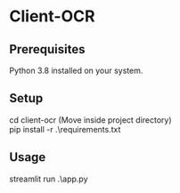 # Client-OCR

## Prerequisites
Python 3.8 installed on your system.

## Setup  
cd client-ocr (Move inside project directory)  
pip install -r .\requirements.txt

## Usage
streamlit run .\app.py
